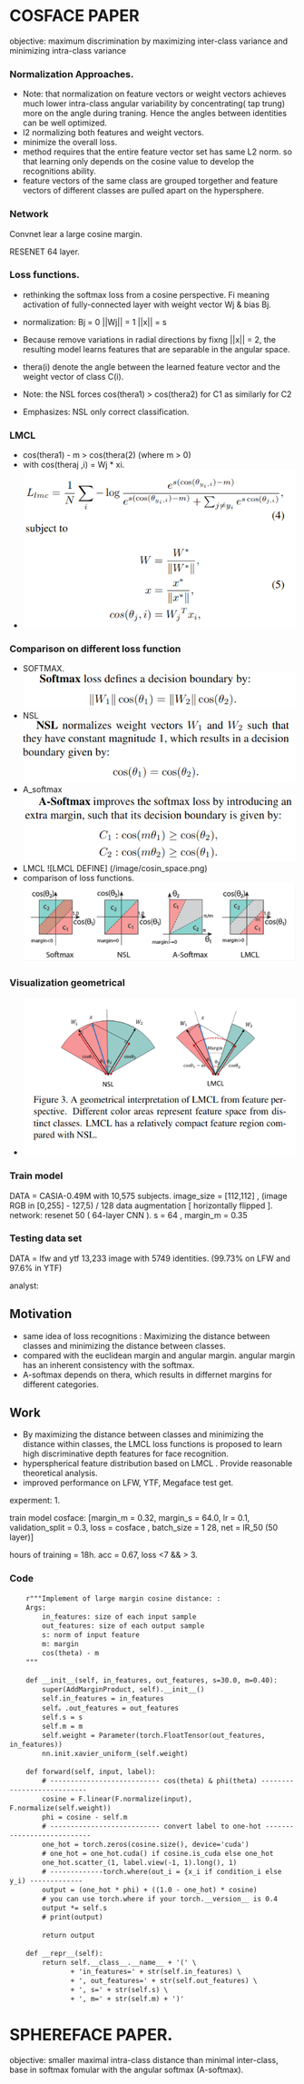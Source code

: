 # 		COSFACE PAPER
objective: maximum discrimination by maximizing inter-class variance and minimizing intra-class variance
 
### Normalization Approaches. 

- Note: that normalization on feature vectors or weight vectors achieves much lower intra-class angular variability by concentrating( tap trung) more on the angle during traning. Hence the angles between identities can be well optimized. 
- l2 normalizing both features and weight vectors. 
- minimize the overall loss. 
- method requires that the entire feature vector set has same L2 norm. so that learning only depends on the cosine value to develop the recognitions ability. 
- feature vectors of the same class are grouped torgether and feature vectors of different classes are pulled apart on the hypersphere. 


### Network
Convnet lear a large cosine margin. 

RESENET 64 layer. 

### Loss functions. 
- rethinking the softmax loss from a cosine perspective. 
Fi meaning activation of fully-connected layer  with weight vector Wj & bias Bj. 
- normalization: Bj = 0  ||Wj|| = 1  ||x|| = s
- Because remove variations in radial directions by fixng ||x|| = 2, the resulting model learns features that are separable in the  angular space. 

- thera(i) denote the  angle between the learned feature vector and the weight vector of class C(i). 

- Note: the NSL forces cos(thera1) > cos(thera2) for C1 as similarly for C2
- Emphasizes: NSL only correct classification. 

### LMCL 
- cos(thera1) - m > cos(thera(2) (where m > 0)
- with cos(theraj ,i) = Wj * xi. 
- ![Formally](/image/formully_LMCL.png)
### Comparison on different loss function 
- SOFTMAX. 
![softmax](/image/softmax_cosface.png) 
- NSL 
![NSL](/image/NSL_cosface.png)
- A_softmax 
![A- softmax](/image/A_softmax_cosface.png)
- LMCL
![LMCL DEFINE] (/image/cosin_space.png)
- comparison of loss functions. 
![4 loss functions](/image/comparison_of_different_lf.png)
### Visualization geometrical 
- ![geometrical interpretation](/image/geometrical_cosface.png)

### Train model 

DATA = CASIA-0.49M with 10,575 subjects. 
image_size = [112,112]  , (image RGB in [0,255] - 127,5) / 128
data augmentation [ horizontally flipped ]. 
network: resenet 50 ( 64-layer CNN ). 
s = 64 , margin_m = 0.35

### Testing data set 

DATA = lfw and ytf 13,233 image with 5749 identities. (99.73% on LFW and 97.6% in YTF)

analyst: 
## Motivation 
- same idea of loss recognitions
: Maximizing the distance between classes and minimizing the distance between classes. 
- compared with the euclidean margin and angular margin. angular margin has an inherent consistency with the softmax. 
- A-softmax depends on thera, which results in differnet margins for different categories. 
## Work 
- By maximizing the distance between classes and minimizing the distance within classes, the LMCL loss functions is proposed to learn high discriminative depth features for face recognition. 
- hyperspherical feature distribution based on LMCL . Provide reasonable theoretical analysis. 
- improved performance on LFW, YTF, Megaface test get. 



experment: 1. 

train model cosface: [margin_m = 0.32, margin_s = 64.0, lr = 0.1, validation_split = 0.3, loss = cosface , batch_size = 1 28, net =  IR_50 (50 layer)] 

hours of training = 18h. acc = 0.67, loss <7 && > 3. 
### Code 
```class AddMarginProduct(nn.Module):
    r"""Implement of large margin cosine distance: :
    Args:
        in_features: size of each input sample
        out_features: size of each output sample
        s: norm of input feature
        m: margin
        cos(theta) - m
    """

    def __init__(self, in_features, out_features, s=30.0, m=0.40):
        super(AddMarginProduct, self).__init__()
        self.in_features = in_features
        self。.out_features = out_features
        self.s = s
        self.m = m
        self.weight = Parameter(torch.FloatTensor(out_features, in_features))
        nn.init.xavier_uniform_(self.weight)

    def forward(self, input, label):
        # --------------------------- cos(theta) & phi(theta) ---------------------------
        cosine = F.linear(F.normalize(input), F.normalize(self.weight))
        phi = cosine - self.m
        # --------------------------- convert label to one-hot ---------------------------
        one_hot = torch.zeros(cosine.size(), device='cuda')
        # one_hot = one_hot.cuda() if cosine.is_cuda else one_hot
        one_hot.scatter_(1, label.view(-1, 1).long(), 1)
        # -------------torch.where(out_i = {x_i if condition_i else y_i) -------------
        output = (one_hot * phi) + ((1.0 - one_hot) * cosine)
        # you can use torch.where if your torch.__version__ is 0.4
        output *= self.s
        # print(output)

        return output

    def __repr__(self):
        return self.__class__.__name__ + '(' \
               + 'in_features=' + str(self.in_features) \
               + ', out_features=' + str(self.out_features) \
               + ', s=' + str(self.s) \
               + ', m=' + str(self.m) + ')'                   
```

# 				SPHEREFACE PAPER. 

objective: smaller maximal intra-class distance than minimal inter-class, base in softmax fomular with the angular softmax (A-softmax). 








































